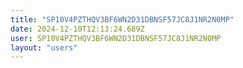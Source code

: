 ```yaml
---
title: "SP10V4PZTHQV3BF6WN2D31DBNSF57JC8J1NR2N0MP"
date: 2024-12-10T12:13:24.689Z
user: SP10V4PZTHQV3BF6WN2D31DBNSF57JC8J1NR2N0MP
layout: "users"
---
```

    